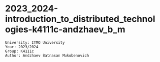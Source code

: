 # 2023_2024-introduction_to_distributed_technologies-k4111c-andzhaev_b_m

```
University: ITMO University
Year: 2023/2024
Group: K4111c
Author: Andzhaev Batnasan Mukobenovich

```
